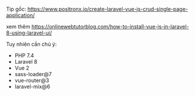 Tip gốc: https://www.positronx.io/create-laravel-vue-js-crud-single-page-application/

xem thêm https://onlinewebtutorblog.com/how-to-install-vue-js-in-laravel-8-using-laravel-ui/ 

Tuy nhiên cần chú ý: 
- PHP 7.4
- Laravel 8
- Vue 2
- sass-loader@7
- vue-router@3
- laravel-mix@6
